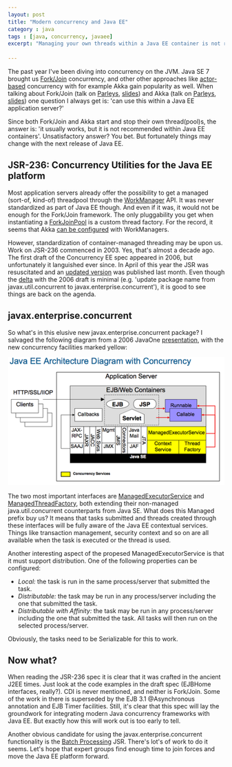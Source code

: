 ```yaml
---
layout: post
title: "Modern concurrency and Java EE" 
category : java 
tags : [java, concurrency, javaee]
excerpt: "Managing your own threads within a Java EE container is not recommended and even illegal in some circumstances. But where does that leave us when we want to use the shiny new Java concurrency frameworks in Java EE applications? The addition of new concurrency facilities to the Java EE 7 spec may open some doors."

---
```


The past year I've been diving into concurrency on the JVM. Java SE 7 brought us [Fork/Join](http://docs.oracle.com/javase/tutorial/essential/concurrency/forkjoin.html) concurrency, and other other approaches like [actor-based](http://akka.io) concurrency with for example Akka gain popularity as well. When talking about Fork/Join (talk on [Parleys](http://www.parleys.com/#st=5&id=3217), [slides](http://www.slideshare.net/SanderMak/fork-join-bejug-2012)) and Akka (talk on [Parleys](http://www.parleys.com/#id=3218&st=5), [slides](http://www.slideshare.net/SanderMak/akka-bejug/)) one question I always get is: 'can use this within a Java EE application server?' 

Since both Fork/Join and Akka start and stop their own thread(pool)s, the answer is: 'it usually works, but it is not recommended within Java EE containers'. Unsatisfactory answer? You bet. But fortunately things may change with the next release of Java EE.

## JSR-236: Concurrency Utilities for the Java EE platform
Most application servers already offer the possibility to get a managed (sort-of, kind-of) threadpool through the [WorkManager](http://docs.oracle.com/javaee/1.4/api/javax/resource/spi/work/WorkManager.html) API. It was never standardized as part of Java EE though. And even if it was, it would not be enough for the Fork/Join framework. The only pluggability you get when instantiating a [ForkJoinPool](http://docs.oracle.com/javase/7/docs/api/java/util/concurrent/ForkJoinPool.html) is a custom thread factory. For the record, it seems that Akka [can be configured](http://blog.vasilrem.com/container-managed-actor-dispatchers) with WorkManagers.

However, standardization of container-managed threading may be upon us. Work on JSR-236 commenced in 2003. Yes, that's almost a decade ago. The first draft of the Concurrency EE spec appeared in 2006, but unfortunately it languished ever since. In April of this year the JSR was resuscitated and an [updated version](http://java.net/downloads/concurrency-ee-spec/EE%20Concurrency%20Utilities.pdf) was published last month. Even though the [delta](http://java.net/downloads/concurrency-ee-spec/EE%20Concurrency%20Utilities%20-%20delta.pdf) with the 2006 draft is minimal (e.g. 'update package name from javax.util.concurrent to javax.enterprise.concurrent'), it is good to see things are back on the agenda.

## javax.enterprise.concurrent
So what's in this elusive new javax.enterprise.concurrent package? I salvaged the following diagram from a 2006 JavaOne [presentation](http://gee.cs.oswego.edu/dl/concurrencyee-interest/JavaOne-EEConcurrency.pdf), with the new concurrency facilities marked yellow:

![Java EE concurrency](/pics/javaeeconcurrency.png)

The two most important interfaces are [ManagedExecutorService](http://gee.cs.oswego.edu/dl/concurrencyee-interest/docs/javax/util/concurrent/ManagedExecutorService.html) and [ManagedThreadFactory](http://gee.cs.oswego.edu/dl/concurrencyee-interest/docs/javax/util/concurrent/ManagedThreadFactory.html), both extending their non-managed java.util.concurrent counterparts from Java SE. What does this Managed prefix buy us? It means that tasks submitted and threads created through these interfaces will be fully aware of the Java EE contextual services. Things like transaction management, security context and so on are all available when the task is executed or the thread is used. 

Another interesting aspect of the propesed ManagedExecutorService is that it must support distribution. One of the following properties can be configured:

- _Local:_ the task is run in the same process/server that submitted the task.
- _Distributable:_ the task may be run in any process/server including the one that submitted the task.
- _Distributable with Affinity:_ the task may be run in any process/server including the one that
submitted the task. All tasks will then run on the selected process/server.

Obviously, the tasks need to be Serializable for this to work.

## Now what?
When reading the JSR-236 spec it is clear that it was crafted in the ancient J2EE times. Just look at the code examples in the draft spec (EJBHome interfaces, really?).  CDI is never mentioned, and neither is Fork/Join. Some of the work in there is superseded by the EJB 3.1 @Asynchronous annotation and EJB Timer facilities. Still, it's clear that this spec will lay the groundwork for integrating modern Java concurrency frameworks with Java EE. But exactly how this will work out is too early to tell.

Another obvious candidate for using the javax.enterprise.concurrent functionality is the [Batch Processing](https://blogs.oracle.com/theaquarium/entry/new_java_ee) JSR. There's lot's of work to do it seems. Let's hope that expert groups find enough time to join forces and move the Java EE platform forward.

